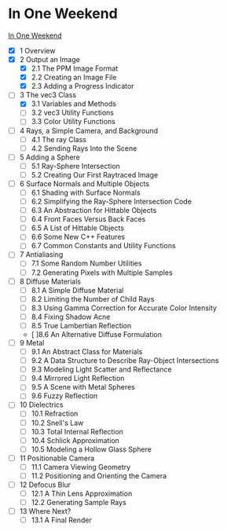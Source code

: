 # In One Weekend

[In One Weekend](https://raytracing.github.io/books/RayTracingInOneWeekend.html)

- [x] 1  Overview
- [x] 2  Output an Image
  - [x] 2.1  The PPM Image Format
  - [x] 2.2  Creating an Image File
  - [x] 2.3  Adding a Progress Indicator
- [ ] 3  The vec3 Class
  - [x] 3.1  Variables and Methods
  - [ ] 3.2  vec3 Utility Functions
  - [ ] 3.3  Color Utility Functions
- [ ] 4  Rays, a Simple Camera, and Background
  - [ ] 4.1  The ray Class
  - [ ] 4.2  Sending Rays Into the Scene
- [ ] 5  Adding a Sphere
  - [ ] 5.1  Ray-Sphere Intersection
  - [ ] 5.2  Creating Our First Raytraced Image
- [ ] 6  Surface Normals and Multiple Objects
  - [ ] 6.1  Shading with Surface Normals
  - [ ] 6.2  Simplifying the Ray-Sphere Intersection Code
  - [ ] 6.3  An Abstraction for Hittable Objects
  - [ ] 6.4  Front Faces Versus Back Faces
  - [ ] 6.5  A List of Hittable Objects
  - [ ] 6.6  Some New C++ Features
  - [ ] 6.7  Common Constants and Utility Functions
- [ ] 7  Antialiasing
  - [ ] 7.1  Some Random Number Utilities
  - [ ] 7.2  Generating Pixels with Multiple Samples
- [ ] 8  Diffuse Materials
  - [ ] 8.1  A Simple Diffuse Material
  - [ ] 8.2  Limiting the Number of Child Rays
  - [ ] 8.3  Using Gamma Correction for Accurate Color Intensity
  - [ ] 8.4  Fixing Shadow Acne
  - [ ] 8.5  True Lambertian Reflection
  - [ ]8.6  An Alternative Diffuse Formulation
- [ ] 9  Metal
  - [ ] 9.1  An Abstract Class for Materials
  - [ ] 9.2  A Data Structure to Describe Ray-Object Intersections
  - [ ] 9.3  Modeling Light Scatter and Reflectance
  - [ ] 9.4  Mirrored Light Reflection
  - [ ] 9.5  A Scene with Metal Spheres
  - [ ] 9.6  Fuzzy Reflection
- [ ] 10  Dielectrics
  - [ ] 10.1  Refraction
  - [ ] 10.2  Snell's Law
  - [ ] 10.3  Total Internal Reflection
  - [ ] 10.4  Schlick Approximation
  - [ ] 10.5  Modeling a Hollow Glass Sphere
- [ ] 11  Positionable Camera
  - [ ] 11.1  Camera Viewing Geometry
  - [ ] 11.2  Positioning and Orienting the Camera
- [ ] 12  Defocus Blur
  - [ ] 12.1  A Thin Lens Approximation
  - [ ] 12.2  Generating Sample Rays
- [ ] 13  Where Next?
  - [ ] 13.1  A Final Render
